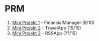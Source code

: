 # PRM

1. [Mini Projekt 1](s18579_11c_MP1/FinancialManager) - FinancialManager (8/10)
2. [Mini Projekt 2](s18579_11c_MP2/TravelApp) - TravelApp (15/15)
3. [Mini Projekt 3](s18579_11c_MP3/RSSApp) - RSSApp (??/15)
